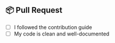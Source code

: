 ## 📦 Pull Request

- [ ] I followed the contribution guide
- [ ] My code is clean and well-documented